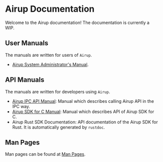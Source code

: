 # Airup Documentation
Welcome to the Airup documentation! The documentation is currently a WIP.

## User Manuals
The manuals are written for users of `Airup`.
 - [Airup System Administrator's Manual](admin_manual/index.md).

## API Manuals
The manuals are written for developers using `Airup`.
 - [Airup IPC API Manual](api_manual/ipc/index.md): Manual which describes calling Airup API in the IPC way.
 - [Airup SDK for C Manual](api_manual/c/index.md): Manual which describes API of Airup SDK for C.
 - Airup Rust SDK Documentation: API documentation of the Airup SDK for Rust. It is automatically generated by `rustdoc`.

## Man Pages
Man pages can be found at [Man Pages](man_pages/index.md).